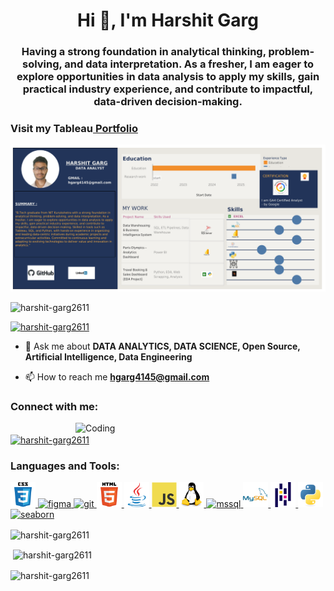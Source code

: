 <h1 align="center">Hi 👋, I'm Harshit Garg</h1>
<h3 align="center">Having a strong foundation in analytical thinking, problem-solving, and data interpretation. As a fresher, I am eager to explore opportunities in data analysis to apply my skills, gain practical industry experience, and contribute to impactful, data-driven decision-making.</h3>

<h3>Visit my Tableau<a href="https://public.tableau.com/views/Resume_17550360260800/Dashboard1?:language=en-US&:sid=&:redirect=auth&:display_count=n&:origin=viz_share_link" alt="Portfolio"> Portfolio </a> </h3>
<img src="Dashboard 1.png">
<p align="left"> <img src="https://komarev.com/ghpvc/?username=harshit-garg2611&label=Profile%20views&color=0e75b6&style=flat" alt="harshit-garg2611" /> </p>

<p align="left"> <a href="https://github.com/ryo-ma/github-profile-trophy"><img src="https://github-profile-trophy.vercel.app/?username=harshit-garg2611" alt="harshit-garg2611" /></a> </p>


- 💬 Ask me about **DATA ANALYTICS, DATA SCIENCE, Open Source, Artificial Intelligence, Data Engineering**

- 📫 How to reach me **hgarg4145@gmail.com**

<h3 align="left">Connect with me:</h3>
<div>
<img align="right" alt="Coding" width="400" src="https://media.giphy.com/media/v1.Y2lkPTc5MGI3NjExZ29sazZwcTg0OW0xOHNqbnlzYzRsdHVtb2dtM3U0aWRwamd2ZGJuOSZlcD12MV9naWZzX3NlYXJjaCZjdD1n/78XCFBGOlS6keY1Bil/giphy.gif">
<p align="left">
<a href="https://linkedin.com/in/harshit-garg2611" target="blank"><img align="center" src="https://raw.githubusercontent.com/rahuldkjain/github-profile-readme-generator/master/src/images/icons/Social/linked-in-alt.svg" alt="harshit-garg2611" height="30" width="40" /></a>
</p>
</div>

<div>
<h3 align="left">Languages and Tools:</h3>
<p align="left"> <a href="https://www.w3schools.com/css/" target="_blank" rel="noreferrer"> <img src="https://raw.githubusercontent.com/devicons/devicon/master/icons/css3/css3-original-wordmark.svg" alt="css3" width="40" height="40"/> </a> <a href="https://www.figma.com/" target="_blank" rel="noreferrer"> <img src="https://www.vectorlogo.zone/logos/figma/figma-icon.svg" alt="figma" width="40" height="40"/> </a> <a href="https://git-scm.com/" target="_blank" rel="noreferrer"> <img src="https://www.vectorlogo.zone/logos/git-scm/git-scm-icon.svg" alt="git" width="40" height="40"/> </a> <a href="https://www.w3.org/html/" target="_blank" rel="noreferrer"> <img src="https://raw.githubusercontent.com/devicons/devicon/master/icons/html5/html5-original-wordmark.svg" alt="html5" width="40" height="40"/> </a> <a href="https://www.java.com" target="_blank" rel="noreferrer"> <img src="https://raw.githubusercontent.com/devicons/devicon/master/icons/java/java-original.svg" alt="java" width="40" height="40"/> </a> <a href="https://developer.mozilla.org/en-US/docs/Web/JavaScript" target="_blank" rel="noreferrer"> <img src="https://raw.githubusercontent.com/devicons/devicon/master/icons/javascript/javascript-original.svg" alt="javascript" width="40" height="40"/> </a> <a href="https://www.linux.org/" target="_blank" rel="noreferrer"> <img src="https://raw.githubusercontent.com/devicons/devicon/master/icons/linux/linux-original.svg" alt="linux" width="40" height="40"/> </a> <a href="https://www.microsoft.com/en-us/sql-server" target="_blank" rel="noreferrer"> <img src="https://www.svgrepo.com/show/303229/microsoft-sql-server-logo.svg" alt="mssql" width="40" height="40"/> </a> <a href="https://www.mysql.com/" target="_blank" rel="noreferrer"> <img src="https://raw.githubusercontent.com/devicons/devicon/master/icons/mysql/mysql-original-wordmark.svg" alt="mysql" width="40" height="40"/> </a> <a href="https://pandas.pydata.org/" target="_blank" rel="noreferrer"> <img src="https://raw.githubusercontent.com/devicons/devicon/2ae2a900d2f041da66e950e4d48052658d850630/icons/pandas/pandas-original.svg" alt="pandas" width="40" height="40"/> </a> <a href="https://www.python.org" target="_blank" rel="noreferrer"> <img src="https://raw.githubusercontent.com/devicons/devicon/master/icons/python/python-original.svg" alt="python" width="40" height="40"/> </a> <a href="https://seaborn.pydata.org/" target="_blank" rel="noreferrer"> <img src="https://seaborn.pydata.org/_images/logo-mark-lightbg.svg" alt="seaborn" width="40" height="40"/> </a> </p>
</div>

<p><img align="center" src="https://github-readme-stats.vercel.app/api/top-langs?username=harshit-garg2611&show_icons=true&locale=en&layout=compact" alt="harshit-garg2611" /></p>

<p>&nbsp;<img align="center" src="https://github-readme-stats.vercel.app/api?username=harshit-garg2611&show_icons=true&locale=en" alt="harshit-garg2611" /></p>

<p><img align="center" src="https://github-readme-streak-stats.herokuapp.com/?user=harshit-garg2611&" alt="harshit-garg2611" /></p>
